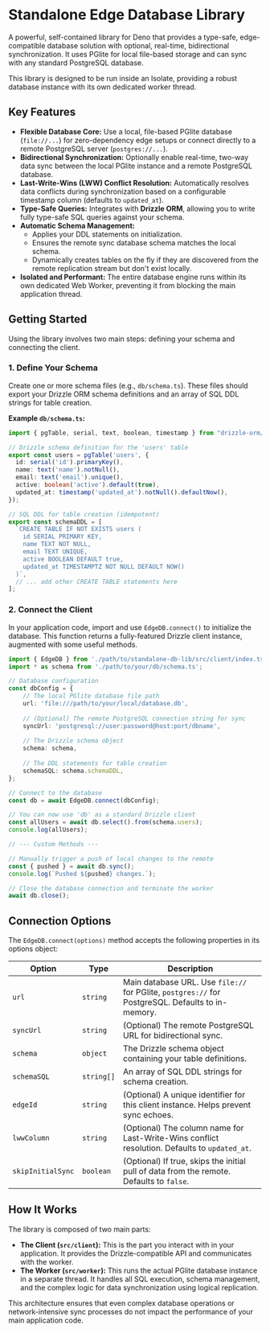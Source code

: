 # Standalone Edge Database Library

A powerful, self-contained library for Deno that provides a type-safe, edge-compatible database solution with optional, real-time, bidirectional synchronization. It uses PGlite for local file-based storage and can sync with any standard PostgreSQL database.

This library is designed to be run inside an Isolate, providing a robust database instance with its own dedicated worker thread.

## Key Features

-   **Flexible Database Core:** Use a local, file-based PGlite database (`file://...`) for zero-dependency edge setups or connect directly to a remote PostgreSQL server (`postgres://...`).
-   **Bidirectional Synchronization:** Optionally enable real-time, two-way data sync between the local PGlite instance and a remote PostgreSQL database.
-   **Last-Write-Wins (LWW) Conflict Resolution:** Automatically resolves data conflicts during synchronization based on a configurable timestamp column (defaults to `updated_at`).
-   **Type-Safe Queries:** Integrates with **Drizzle ORM**, allowing you to write fully type-safe SQL queries against your schema.
-   **Automatic Schema Management:**
    -   Applies your DDL statements on initialization.
    -   Ensures the remote sync database schema matches the local schema.
    -   Dynamically creates tables on the fly if they are discovered from the remote replication stream but don't exist locally.
-   **Isolated and Performant:** The entire database engine runs within its own dedicated Web Worker, preventing it from blocking the main application thread.

## Getting Started

Using the library involves two main steps: defining your schema and connecting the client.

### 1. Define Your Schema

Create one or more schema files (e.g., `db/schema.ts`). These files should export your Drizzle ORM schema definitions and an array of SQL DDL strings for table creation.

**Example `db/schema.ts`:**

```typescript
import { pgTable, serial, text, boolean, timestamp } from "drizzle-orm/pg-core";

// Drizzle schema definition for the 'users' table
export const users = pgTable('users', {
  id: serial('id').primaryKey(),
  name: text('name').notNull(),
  email: text('email').unique(),
  active: boolean('active').default(true),
  updated_at: timestamp('updated_at').notNull().defaultNow(),
});

// SQL DDL for table creation (idempotent)
export const schemaDDL = [
  `CREATE TABLE IF NOT EXISTS users (
    id SERIAL PRIMARY KEY,
    name TEXT NOT NULL,
    email TEXT UNIQUE,
    active BOOLEAN DEFAULT true,
    updated_at TIMESTAMPTZ NOT NULL DEFAULT NOW()
  )`,
  // ... add other CREATE TABLE statements here
];
```

### 2. Connect the Client

In your application code, import and use `EdgeDB.connect()` to initialize the database. This function returns a fully-featured Drizzle client instance, augmented with some useful methods.

```typescript
import { EdgeDB } from './path/to/standalone-db-lib/src/client/index.ts';
import * as schema from './path/to/your/db/schema.ts';

// Database configuration
const dbConfig = {
    // The local PGlite database file path
    url: 'file:///path/to/your/local/database.db',
    
    // (Optional) The remote PostgreSQL connection string for sync
    syncUrl: 'postgresql://user:password@host:port/dbname',
    
    // The Drizzle schema object
    schema: schema,
    
    // The DDL statements for table creation
    schemaSQL: schema.schemaDDL,
};

// Connect to the database
const db = await EdgeDB.connect(dbConfig);

// You can now use 'db' as a standard Drizzle client
const allUsers = await db.select().from(schema.users);
console.log(allUsers);

// --- Custom Methods ---

// Manually trigger a push of local changes to the remote
const { pushed } = await db.sync();
console.log(`Pushed ${pushed} changes.`);

// Close the database connection and terminate the worker
await db.close();
```

## Connection Options

The `EdgeDB.connect(options)` method accepts the following properties in its options object:

| Option              | Type           | Description                                                                                             |
| ------------------- | -------------- | ------------------------------------------------------------------------------------------------------- |
| `url`               | `string`       | Main database URL. Use `file://` for PGlite, `postgres://` for PostgreSQL. Defaults to in-memory.        |
| `syncUrl`           | `string`       | (Optional) The remote PostgreSQL URL for bidirectional sync.                                            |
| `schema`            | `object`       | The Drizzle schema object containing your table definitions.                                            |
| `schemaSQL`         | `string[]`     | An array of SQL DDL strings for schema creation.                                                        |
| `edgeId`            | `string`       | (Optional) A unique identifier for this client instance. Helps prevent sync echoes.                     |
| `lwwColumn`         | `string`       | (Optional) The column name for Last-Write-Wins conflict resolution. Defaults to `updated_at`.           |
| `skipInitialSync`   | `boolean`      | (Optional) If true, skips the initial pull of data from the remote. Defaults to `false`.                |

## How It Works

The library is composed of two main parts:

-   **The Client (`src/client`):** This is the part you interact with in your application. It provides the Drizzle-compatible API and communicates with the worker.
-   **The Worker (`src/worker`):** This runs the actual PGlite database instance in a separate thread. It handles all SQL execution, schema management, and the complex logic for data synchronization using logical replication.

This architecture ensures that even complex database operations or network-intensive sync processes do not impact the performance of your main application code. 